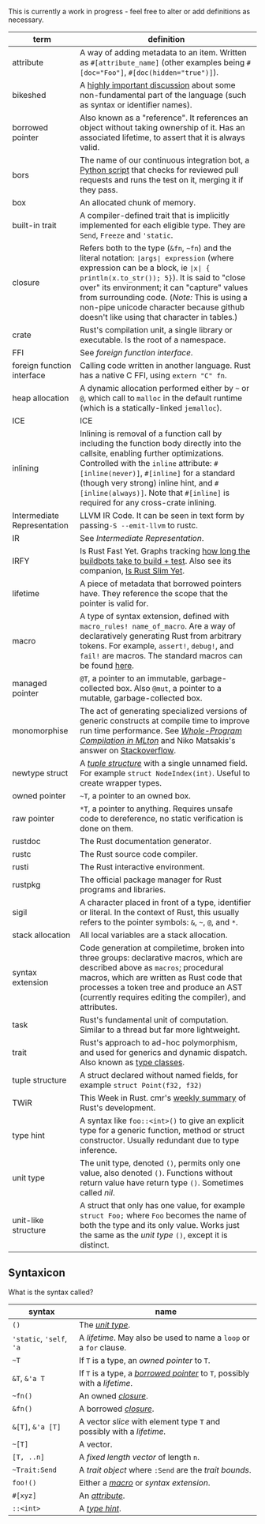 This is currently a work in progress - feel free to alter or add definitions as necessary.

term | definition
-----|-----------
<a name="attribute" />attribute | A way of adding metadata to an item. Written as `#[attribute_name]` (other examples being `#[doc="Foo"]`, `#[doc(hidden="true")]`).
bikeshed | A [highly important discussion](http://www.catb.org/jargon/html/B/bikeshedding.html) about some non-fundamental part of the language (such as syntax or identifier names).
<a name="borrowed_pointer" /> borrowed pointer | Also known as a "reference". It references an object without taking ownership of it. Has an associated lifetime, to assert that it is always valid.
bors | The name of our continuous integration bot, a [Python script](https://github.com/graydon/bors) that checks for reviewed pull requests and runs the test on it, merging it if they pass.
box | An allocated chunk of memory.
built-in trait | A compiler-defined trait that is implicitly implemented for each eligible type. They are `Send`, `Freeze` and `'static`.
<a name="closure" />closure | Refers both to the type (`&fn`, `~fn`) and the literal notation: `∣args∣ expression` (where expression can be a block, ie `∣x∣ { println(x.to_str()); 5}`). It is said to "close over" its environment; it can "capture" values from surrounding code. (*Note:* This is using a non-pipe unicode character because github doesn't like using that character in tables.)
crate | Rust's compilation unit, a single library or executable. Is the root of a namespace.
FFI | See _foreign function interface_.
foreign function interface | Calling code written in another language. Rust has a native C FFI, using `extern "C" fn`.
heap allocation | A dynamic allocation performed either by `~` or `@`, which call to `malloc` in the default runtime (which is a statically-linked `jemalloc`).
ICE | ICE | Internal compiler error: an internal assertion failure in the compiler, which always indicates a bug in the compiler. There should never be any user input that causes an ICE to happen, so if you see one, it's always a bug and reporting it is helpful (see [[HOWTO submit a RUST bug report]]).
inlining | Inlining is removal of a function call by including the function body directly into the callsite, enabling further optimizations. Controlled with the `inline` attribute: `#[inline(never)]`, `#[inline]` for a standard (though very strong) inline hint, and `#[inline(always)]`. Note that `#[inline]` is required for any cross-crate inlining.
Intermediate Representation | LLVM IR Code. It can be seen in text form by passing`-S --emit-llvm` to rustc.
IR | See _Intermediate Representation_.
IRFY | Is Rust Fast Yet. Graphs tracking [how long the buildbots take to build + test](http://huonw.github.io/isrustfastyet/buildbot/). Also see its companion, [Is Rust Slim Yet](http://huonw.github.io/isrustfastyet/mem/).
lifetime | A piece of metadata that borrowed pointers have. They reference the scope that the pointer is valid for.
<a name="macro"/>macro | A type of syntax extension, defined with `macro_rules! name_of_macro`. Are a way of declaratively generating Rust from arbitrary tokens. For example, `assert!`, `debug!`, and `fail!` are macros. The standard macros can be found [here](https://github.com/mozilla/rust/blob/master/src/libsyntax/ext/expand.rs#L806).
managed pointer | `@T`, a pointer to an immutable, garbage-collected box. Also `@mut`, a pointer to a mutable, garbage-collected box.
monomorphise | The act of generating specialized versions of generic constructs at compile time to improve run time performance. See [_Whole-Program Compilation in MLton_](http://mlton.org/References.attachments/060916-mlton.pdf) and Niko Matsakis's answer on [Stackoverflow](http://stackoverflow.com/a/14198060).
newtype struct | A [*tuple structure*](#tuple_structure) with a single unnamed field. For example `struct NodeIndex(int)`. Useful to create wrapper types.
owned pointer | `~T`, a pointer to an owned box.
raw pointer | `*T`, a pointer to anything. Requires unsafe code to dereference, no static verification is done on them.
rustdoc | The Rust documentation generator.
rustc | The Rust source code compiler.
rusti | The Rust interactive environment.
rustpkg | The official package manager for Rust programs and libraries.
sigil | A character placed in front of a type, identifier or literal. In the context of Rust, this usually refers to the pointer symbols: `&`, `~`, `@`, and `*`.
stack allocation | All local variables are a stack allocation.
syntax extension | Code generation at compiletime, broken into three groups: declarative macros, which are described above as `macros`; procedural macros, which are written as Rust code that processes a token tree and produce an AST (currently requires editing the compiler), and attributes.
task | Rust's fundamental unit of computation. Similar to a thread but far more lightweight.
trait | Rust's approach to ad-hoc polymorphism, and used for generics and dynamic dispatch. Also known as [type classes](http://en.wikipedia.org/wiki/Type_class).
<a name="tuple_structure" />tuple structure | A struct declared without named fields, for example `struct Point(f32, f32)`
TWiR | This Week in Rust. cmr's [weekly summary](http://cmr.github.io/blog/categories/this-week-in-rust/) of Rust's development.
<a name="type_hint" />type hint | A syntax like `foo::<int>()` to give an explicit type for a generic function, method or struct constructor. Usually redundant due to type inference.
<a name="unit_type" />unit type | The unit type, denoted `()`, permits only one value, also denoted `()`. Functions without return value have return type `()`. Sometimes called *nil*.
unit-like structure | A struct that only has one value, for example `struct Foo;` where `Foo` becomes the name of both the type and its only value. Works just the same as the *unit type* `()`, except it is distinct.


## Syntaxicon

What is the syntax called?

syntax | name
-------|-----------
`()` | The [*unit type*](#unit_type).
`'static`, `'self`, `'a` | A *lifetime*. May also be used to name a `loop` or a `for` clause.
`~T` | If `T` is a type, an *owned pointer* to `T`.
`&T`, `&'a T` | If `T` is a type, a [*borrowed pointer*](#borrowed_pointer) to `T`, possibly with a *lifetime*.
`~fn()` | An owned [*closure*](#closure).
`&fn()` | A borrowed [*closure*](#closure). 
`&[T]`, `&'a [T]` | A vector *slice* with element type `T` and possibly with a *lifetime*.
`~[T]` | A vector.
`[T, ..n]` | A *fixed length vector* of length `n`.
`~Trait:Send` | A *trait object* where `:Send` are the *trait bounds*.
`foo!()` | Either a [*macro*](#macro) or *syntax extension*.
`#[xyz]` | An [*attribute*](#attribute).
`::<int>` | A [*type hint*](#type_hint). 
